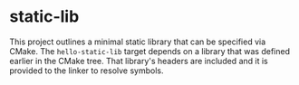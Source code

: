# static-lib

This project outlines a minimal static library that can be specified via CMake.
The `hello-static-lib` target depends on a library that was defined earlier in the CMake tree.
That library's headers are included and it is provided to the linker to resolve symbols.